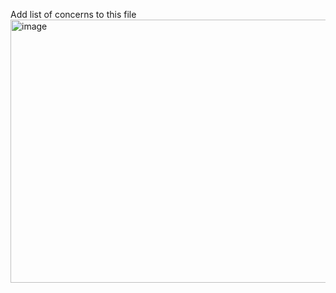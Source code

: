 Add list of concerns to this file
<img width="962" height="421" alt="image" src="https://github.com/user-attachments/assets/175742d8-45d6-41ba-8bdf-00fdc6fd663a" />

